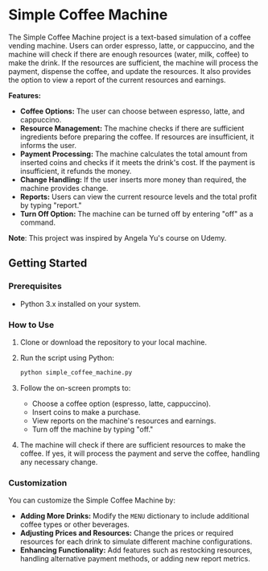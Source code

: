 # Simple Coffee Machine

The Simple Coffee Machine project is a text-based simulation of a coffee vending machine. Users can order espresso, latte, or cappuccino, and the machine will check if there are enough resources (water, milk, coffee) to make the drink. If the resources are sufficient, the machine will process the payment, dispense the coffee, and update the resources. It also provides the option to view a report of the current resources and earnings.

**Features:**
- **Coffee Options:** The user can choose between espresso, latte, and cappuccino.
- **Resource Management:** The machine checks if there are sufficient ingredients before preparing the coffee. If resources are insufficient, it informs the user.
- **Payment Processing:** The machine calculates the total amount from inserted coins and checks if it meets the drink's cost. If the payment is insufficient, it refunds the money.
- **Change Handling:** If the user inserts more money than required, the machine provides change.
- **Reports:** Users can view the current resource levels and the total profit by typing "report."
- **Turn Off Option:** The machine can be turned off by entering "off" as a command.

**Note**: This project was inspired by Angela Yu's course on Udemy.

## Getting Started

### Prerequisites

- Python 3.x installed on your system.

### How to Use

1. Clone or download the repository to your local machine.
2. Run the script using Python:

   ```bash
   python simple_coffee_machine.py
   ```

3. Follow the on-screen prompts to:
   - Choose a coffee option (espresso, latte, cappuccino).
   - Insert coins to make a purchase.
   - View reports on the machine's resources and earnings.
   - Turn off the machine by typing "off."

4. The machine will check if there are sufficient resources to make the coffee. If yes, it will process the payment and serve the coffee, handling any necessary change.

### Customization

You can customize the Simple Coffee Machine by:
- **Adding More Drinks:** Modify the `MENU` dictionary to include additional coffee types or other beverages.
- **Adjusting Prices and Resources:** Change the prices or required resources for each drink to simulate different machine configurations.
- **Enhancing Functionality:** Add features such as restocking resources, handling alternative payment methods, or adding new report metrics.
